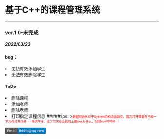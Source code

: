 <h1>基于C++的课程管理系统</h1>

---
<h3>ver.1.0-未完成</h3>
<h5>2022/03/23</h5>
<h4>bug：</h4>
<li><add stu> 无法有效添加学生 
<li><rm stu> 无法有效删除学生

<h4>ToDo</h4>
<li>删除课程 
<li>添加老师
<li>删除老师
<li>打印指定课程信息
#####tips:
><font size=1 color="red">数据初始化位于System的构造函数中，首次打开需要自己改一下文件打开目录 ~~我调不好，找了三天也没找到上面bug为什么，我是five呜呜呜~~</font>


<svg xmlns="http://www.w3.org/2000/svg" xmlns:xlink="http://www.w3.org/1999/xlink" width="134" height="20" role="img" aria-label="Email: tbbbk@qq.com"><title>Email: tbbbk@qq.com</title><linearGradient id="s" x2="0" y2="100%"><stop offset="0" stop-color="#bbb" stop-opacity=".1"/><stop offset="1" stop-opacity=".1"/></linearGradient><clipPath id="r"><rect width="134" height="20" rx="3" fill="#fff"/></clipPath><g clip-path="url(#r)"><rect width="41" height="20" fill="#555"/><rect x="41" width="93" height="20" fill="#007ec6"/><rect width="134" height="20" fill="url(#s)"/></g><g fill="#fff" text-anchor="middle" font-family="Verdana,Geneva,DejaVu Sans,sans-serif" text-rendering="geometricPrecision" font-size="110"><text aria-hidden="true" x="215" y="150" fill="#010101" fill-opacity=".3" transform="scale(.1)" textLength="310">Email</text><text x="215" y="140" transform="scale(.1)" fill="#fff" textLength="310">Email</text><text aria-hidden="true" x="865" y="150" fill="#010101" fill-opacity=".3" transform="scale(.1)" textLength="830">tbbbk@qq.com</text><text x="865" y="140" transform="scale(.1)" fill="#fff" textLength="830">tbbbk@qq.com</text></g></svg>
